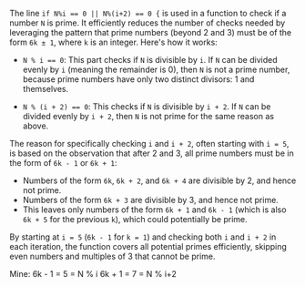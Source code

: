The line `if N%i == 0 || N%(i+2) == 0 {` is used in a function to check if a number `N` is prime. It efficiently reduces the number of checks needed by leveraging the pattern that prime numbers (beyond 2 and 3) must be of the form `6k ± 1`, where `k` is an integer. Here's how it works:

- `N % i == 0`: This part checks if `N` is divisible by `i`. If `N` can be divided evenly by `i` (meaning the remainder is 0), then `N` is not a prime number, because prime numbers have only two distinct divisors: 1 and themselves.

- `N % (i + 2) == 0`: This checks if `N` is divisible by `i + 2`. If `N` can be divided evenly by `i + 2`, then `N` is not prime for the same reason as above.

The reason for specifically checking `i` and `i + 2`, often starting with `i = 5`, is based on the observation that after 2 and 3, all prime numbers must be in the form of `6k - 1` or `6k + 1`:

- Numbers of the form `6k`, `6k + 2`, and `6k + 4` are divisible by 2, and hence not prime.
- Numbers of the form `6k + 3` are divisible by 3, and hence not prime.
- This leaves only numbers of the form `6k + 1` and `6k - 1` (which is also `6k + 5` for the previous `k`), which could potentially be prime.

By starting at `i = 5` (`6k - 1` for `k = 1`) and checking both `i` and `i + 2` in each iteration, the function covers all potential primes efficiently, skipping even numbers and multiples of 3 that cannot be prime.

Mine:
6k - 1 = 5 = N % i
6k + 1 = 7 = N % i+2
